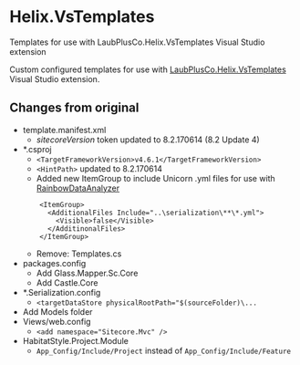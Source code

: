# Helix.VsTemplates
Templates for use with LaubPlusCo.Helix.VsTemplates Visual Studio extension

Custom configured templates for use with [LaubPlusCo.Helix.VsTemplates](https://github.com/LaubPlusCo/LaubPlusCo.Helix.VsTemplates) Visual Studio extension.

## Changes from original
* template.manifest.xml
    * $sitecoreVersion$ token updated to 8.2.170614 (8.2 Update 4)
* *.csproj 
    * `<TargetFrameworkVersion>v4.6.1</TargetFrameworkVersion>`
    * `<HintPath>` updated to 8.2.170614
    * Added new ItemGroup to include Unicorn .yml files for use with [RainbowDataAnalyzer](https://github.com/hermanussen/RainbowDataAnalyzer)
    ````
        <ItemGroup>
          <AdditionalFiles Include="..\serialization\**\*.yml">
            <Visible>false</Visible>
          </AdditinonalFiles>
        </ItemGroup>
    ````
    * Remove: Templates.cs
* packages.config
    * Add Glass.Mapper.Sc.Core
    * Add Castle.Core
* *.Serialization.config
    * `<targetDataStore physicalRootPath="$(sourceFolder)\...`
* Add Models folder
* Views/web.config
    * `<add namespace="Sitecore.Mvc" />`
* HabitatStyle.Project.Module
    * `App_Config/Include/Project` instead of `App_Config/Include/Feature`
